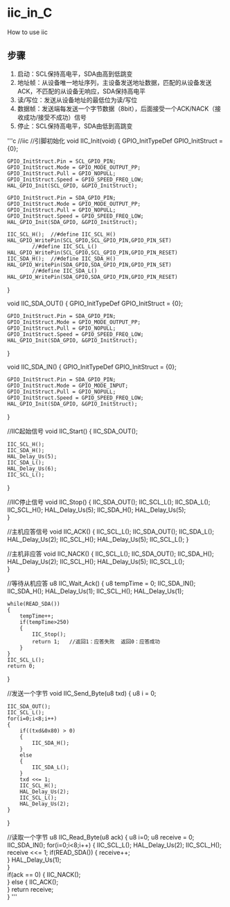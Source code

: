 # iic_in_C
How to use iic
## 步骤
1. 启动：SCL保持高电平，SDA由高到低跳变
2. 地址帧：从设备唯一地址序列，主设备发送地址数据，匹配的从设备发送ACK，不匹配的从设备无响应，SDA保持高电平
3. 读/写位：发送从设备地址的最低位为读/写位
4. 数据帧：发送端每发送一个字节数据（8bit），后面接受一个ACK/NACK（接收成功/接受不成功）信号
5. 停止：SCL保持高电平，SDA由低到高跳变

'''c
//iic
//引脚初始化
void IIC_Init(void)
{
	GPIO_InitTypeDef GPIO_InitStruct = {0};
	
	GPIO_InitStruct.Pin = SCL_GPIO_PIN;
	GPIO_InitStruct.Mode = GPIO_MODE_OUTPUT_PP;
	GPIO_InitStruct.Pull = GPIO_NOPULL;
	GPIO_InitStruct.Speed = GPIO_SPEED_FREQ_LOW;
	HAL_GPIO_Init(SCL_GPIO, &GPIO_InitStruct);
	
	GPIO_InitStruct.Pin = SDA_GPIO_PIN;
	GPIO_InitStruct.Mode = GPIO_MODE_OUTPUT_PP;
	GPIO_InitStruct.Pull = GPIO_NOPULL;
	GPIO_InitStruct.Speed = GPIO_SPEED_FREQ_LOW;
	HAL_GPIO_Init(SDA_GPIO, &GPIO_InitStruct);    
	
	IIC_SCL_H();  //#define IIC_SCL_H()  HAL_GPIO_WritePin(SCL_GPIO,SCL_GPIO_PIN,GPIO_PIN_SET)	
			//#define IIC_SCL_L()  HAL_GPIO_WritePin(SCL_GPIO,SCL_GPIO_PIN,GPIO_PIN_RESET)
	IIC_SDA_H();  //#define IIC_SDA_H()    HAL_GPIO_WritePin(SDA_GPIO,SDA_GPIO_PIN,GPIO_PIN_SET)
			//#define IIC_SDA_L()    HAL_GPIO_WritePin(SDA_GPIO,SDA_GPIO_PIN,GPIO_PIN_RESET)
}

void IIC_SDA_OUT()
{
	GPIO_InitTypeDef GPIO_InitStruct = {0};
	
	GPIO_InitStruct.Pin = SDA_GPIO_PIN;
	GPIO_InitStruct.Mode = GPIO_MODE_OUTPUT_PP;
	GPIO_InitStruct.Pull = GPIO_NOPULL;
	GPIO_InitStruct.Speed = GPIO_SPEED_FREQ_LOW;
	HAL_GPIO_Init(SDA_GPIO, &GPIO_InitStruct);    
}

void IIC_SDA_IN()
{
	GPIO_InitTypeDef GPIO_InitStruct = {0};
	
	GPIO_InitStruct.Pin = SDA_GPIO_PIN;
	GPIO_InitStruct.Mode = GPIO_MODE_INPUT;
	GPIO_InitStruct.Pull = GPIO_NOPULL;
	GPIO_InitStruct.Speed = GPIO_SPEED_FREQ_LOW;
	HAL_GPIO_Init(SDA_GPIO, &GPIO_InitStruct);    
    
}

//IIC起始信号
void IIC_Start()
{
	IIC_SDA_OUT();
	
	IIC_SCL_H();
	IIC_SDA_H();        
	HAL_Delay_Us(5);
	IIC_SDA_L();
	HAL_Delay_Us(6);
	IIC_SCL_L();    
}

//IIC停止信号
void IIC_Stop()
{
	IIC_SDA_OUT();
	IIC_SCL_L();
	IIC_SDA_L();    
	IIC_SCL_H();
	HAL_Delay_Us(5);
	IIC_SDA_H();
	HAL_Delay_Us(5);    
}

//主机应答信号
void IIC_ACK()
{
	IIC_SCL_L();
	IIC_SDA_OUT();
	IIC_SDA_L();
	HAL_Delay_Us(2);
	IIC_SCL_H();
	HAL_Delay_Us(5);
	IIC_SCL_L();
}

//主机非应答
void IIC_NACK()
{
	IIC_SCL_L();
	IIC_SDA_OUT();
	IIC_SDA_H();
	HAL_Delay_Us(2);
	IIC_SCL_H();
	HAL_Delay_Us(5);
	IIC_SCL_L();    
}

//等待从机应答
u8 IIC_Wait_Ack()
{
	u8 tempTime = 0;
	IIC_SDA_IN();
	IIC_SDA_H();
	HAL_Delay_Us(1);
	IIC_SCL_H();
	HAL_Delay_Us(1);
	
	while(READ_SDA())
	{
		tempTime++;
		if(tempTime>250)
		{
			IIC_Stop();
			return 1;   //返回1：应答失败  返回0：应答成功 
		}    
	}
	IIC_SCL_L();
	return 0;
}

//发送一个字节
void IIC_Send_Byte(u8 txd)
{
   u8 i = 0;
    
	IIC_SDA_OUT();
	IIC_SCL_L();    
	for(i=0;i<8;i++)
	{
		if((txd&0x80) > 0)
		{
			IIC_SDA_H();        
		}
		else
		{
			IIC_SDA_L();    
		}        
		txd <<= 1;
		IIC_SCL_H();
		HAL_Delay_Us(2);
		IIC_SCL_L();
		HAL_Delay_Us(2);    
	}    
}

//读取一个字节
u8 IIC_Read_Byte(u8 ack)
{
	u8 i=0;
	u8 receive = 0;
	IIC_SDA_IN();
	for(i=0;i<8;i++)
	{
		IIC_SCL_L();
		HAL_Delay_Us(2);
		IIC_SCL_H();
		receive <<= 1;
		if(READ_SDA())
		{
			receive++;        
		}
		HAL_Delay_Us(1);    
	}    
	if(ack == 0)
	{
		IIC_NACK();    
	}
	else
	{
		IIC_ACK();    
	}
	return receive;    
}
'''

